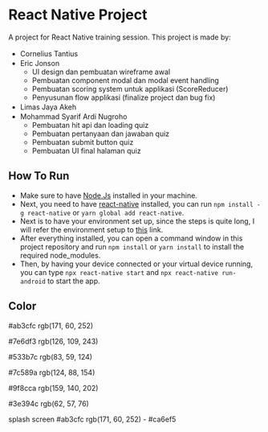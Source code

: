 # React Native Project
A project for React Native training session. This project is made by:

- Cornelius Tantius [<img src="https://img.shields.io/badge/GitHub-100000?logo=github&logoColor=white" height="16px"/>](https://github.com/CorneliusTantius)
- Eric Jonson [<img src="https://img.shields.io/badge/GitHub-100000?logo=github&logoColor=white" height="16px"/>](https://github.com/Eric-J04)
  - UI design dan pembuatan wireframe awal
  - Pembuatan component modal dan modal event handling
  - Pembuatan scoring system untuk applikasi (ScoreReducer)
  - Penyusunan flow applikasi (finalize project dan bug fix)
- Limas Jaya Akeh [<img src="https://img.shields.io/badge/GitHub-100000?logo=github&logoColor=white" height="16px"/>](https://github.com/limasakeh)
- Mohammad Syarif Ardi Nugroho [<img src="https://img.shields.io/badge/GitHub-100000?logo=github&logoColor=white" height="16px"/>](https://github.com/ardin301)
  - Pembuatan hit api dan loading quiz
  - Pembuatan pertanyaan dan jawaban quiz
  - Pembuatan submit button quiz
  - Pembuatan UI final halaman quiz


## How To Run
- Make sure to have [Node.Js](https://nodejs.org/en/) installed in your machine.
- Next, you need to have [react-native](https://www.npmjs.com/package/react-native) installed, you can run `npm install -g react-native` or `yarn global add react-native`.
- Next is to have your environment set up, since the steps is quite long, I will refer the environment setup to [this](https://reactnative.dev/docs/environment-setup) link.
- After everything installed, you can open a command window in this project repository and run `npm install` or `yarn install` to install the required node_modules.
- Then, by having your device connected or your virtual device running, you can type `npx react-native start` and `npx react-native run-android` to start the app.


## Color
#ab3cfc	rgb(171, 60, 252)

#7e6df3	rgb(126, 109, 243)

#533b7c	rgb(83, 59, 124)

#7c589a	rgb(124, 88, 154)

#9f8cca	rgb(159, 140, 202)

#3e394c	rgb(62, 57, 76)

splash screen
#ab3cfc	rgb(171, 60, 252) - #ca6ef5
